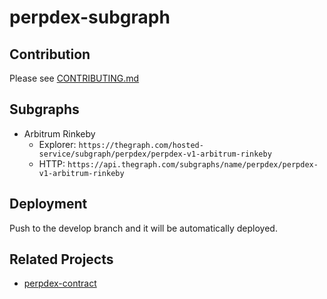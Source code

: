 # perpdex-subgraph

## Contribution
Please see [CONTRIBUTING.md](CONTRIBUTING.md)

## Subgraphs
- Arbitrum Rinkeby
  - Explorer: `https://thegraph.com/hosted-service/subgraph/perpdex/perpdex-v1-arbitrum-rinkeby`
  - HTTP: `https://api.thegraph.com/subgraphs/name/perpdex/perpdex-v1-arbitrum-rinkeby`

## Deployment
Push to the develop branch and it will be automatically deployed.

## Related Projects
- [perpdex-contract](https://github.com/perpdex/perpdex-contract)
